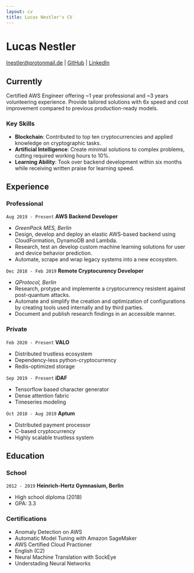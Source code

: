 ```yaml
---
layout: cv
title: Lucas Nestler's CV
---
```


# Lucas Nestler

<div id="webaddress">
<a href="lnestler@protonmail.de">lnestler@protonmail.de</a> |
 <a href="https://github.com/ClashLuke">GitHub</a> |
 <a href="https://www.linkedin.com/in/lucas-nestler/">LinkedIn</a>
</div>


## Currently

Certified AWS Engineer offering ~1 year professional and ~3 years volunteering experience. Provide tailored solutions with 6x speed and cost improvement compared to previous production-ready models.

### Key Skills

- **Blockchain**: Contributed to top ten cryptocurrencies and applied knowledge on cryptographic tasks.
- **Artificial Intelligence**: Create minimal solutions to complex problems, cutting required working hours to 10%.
- **Learning Ability**: Took over backend development within six months while receiving written praise for learning speed.


## Experience

### Professional

`Aug 2019 - Present`
__AWS Backend Developer__

- <i>GreenPack MES, Berlin</i>
- Design, develop and deploy an elastic AWS-based backend using CloudFormation, DynamoDB and Lambda.
- Research, test an develop custom machine learning solutions for user and device behavior prediction.
- Automate, scrape and wrap legacy systems into a new ecosystem.

`Dec 2018 - Feb 2019`
__Remote Cryptocurency Developer__

- <i>QProtocol, Berlin</i>
- Research, protype and implemente a cryptocurrency resistent against post-quantum attacks.
- Automate and simplify the creation and optimization of configurations by creating tools used internally and by third parties.
- Document and publish research findings in an accessible manner.

### Private

`Feb 2020 - Present`
__VALO__

- Distributed trustless ecosystem
- Dependency-less python-cryptocurrency
- Redis-optimized storage

`Sep 2019 - Present`
__iDAF__

- Tensorflow based character generator
- Dense attention fabric  
- Timeseries modeling


`Oct 2018 - Aug 2019`
__Aptum__

- Distributed payment processor
- C-based cryptocurrency
- Highly scalable trustless system

## Education

### School

`2012 - 2019`
__Heinrich-Hertz Gymnasium, Berlin__

- High school diploma (2018)
- GPA: 3.3

### Certifications

- Anomaly Detection on AWS
- Automatic Model Tuning with Amazon SageMaker
- AWS Certified Cloud Practioner
- English (C2)
- Neural Machine Translation with SockEye
- Understading Neural Networks
